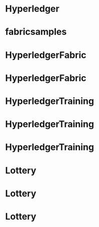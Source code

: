# Hyperledger
# fabricsamples
# HyperledgerFabric
# HyperledgerFabric
# HyperledgerTraining
# HyperledgerTraining
# HyperledgerTraining
# Lottery
# Lottery
# Lottery

